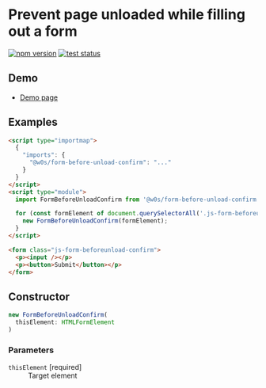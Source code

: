 # Prevent page unloaded while filling out a form

[![npm version](https://badge.fury.io/js/%40w0s%2Fform-before-unload-confirm.svg)](https://www.npmjs.com/package/@w0s/form-before-unload-confirm)
[![test status](https://github.com/SaekiTominaga/frontend/actions/workflows/form-before-unload-confirm-test.yml/badge.svg)](https://github.com/SaekiTominaga/frontend/actions/workflows/form-before-unload-confirm-test.yml)

## Demo

- [Demo page](https://saekitominaga.github.io/frontend/packages/form-before-unload-confirm/demo/)

## Examples

```HTML
<script type="importmap">
  {
    "imports": {
      "@w0s/form-before-unload-confirm": "..."
    }
  }
</script>
<script type="module">
  import FormBeforeUnloadConfirm from '@w0s/form-before-unload-confirm';

  for (const formElement of document.querySelectorAll('.js-form-beforeunload-confirm')) {
    new FormBeforeUnloadConfirm(formElement);
  }
</script>

<form class="js-form-beforeunload-confirm">
  <p><input /></p>
  <p><button>Submit</button></p>
</form>
```

## Constructor

```TypeScript
new FormBeforeUnloadConfirm(
  thisElement: HTMLFormElement
)
```

### Parameters

<dl>
<dt><code>thisElement</code> [required]</dt>
<dd>Target element</dd>
</dl>
